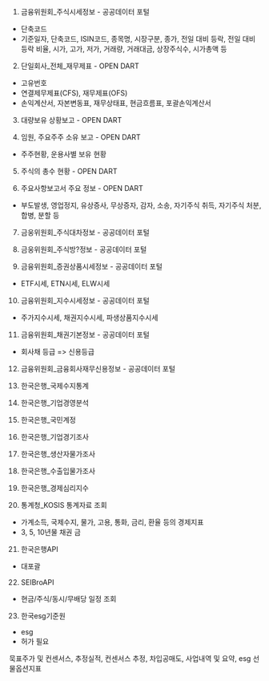 1. 금융위원회_주식시세정보 - 공공데이터 포털
- 단축코드
- 기준일자, 단축코드, ISIN코드, 종목명, 시장구분, 종가, 전일 대비 등락, 전일 대비 등락 비율,
  시가, 고가, 저가, 거래량, 거래대금, 상장주식수, 시가총액 등

2. 단일회사_전체_재무제표 - OPEN DART
- 고유번호
- 연결제무제표(CFS), 재무제표(OFS)
- 손익계산서, 자본변동표, 재무상태표, 현금흐름표, 포괄손익계산서

3. 대량보유 상황보고 - OPEN DART

4. 임원, 주요주주 소유 보고 - OPEN DART
- 주주현황, 운용사별 보유 현황

5. 주식의 총수 현황 - OPEN DART

6. 주요사항보고서 주요 정보 - OPEN DART
- 부도발생, 영업정지, 유상증사, 무상증자, 감자, 소송, 자기주식 취득, 자기주식 처분, 합병, 분할 등

7. 금웅위원회_주식대차정보 - 공공데이터 포털

8. 금웅위원회_주식방?정보 - 공공데이터 포털

9. 금융위원회_증권상품시세정보 - 공공데이터 포털
- ETF시세, ETN시세, ELW시세

10. 금융위원회_지수시세정보 - 공공데이터 포털
- 주가지수시세, 채권지수시세, 파생상품지수시세

11. 금융위원회_채권기본정보 - 공공데이터 포털
- 회사채 등급 => 신용등급

12. 금융위원회_금융회사재무신용정보 - 공공데이터 포털

13. 한국은행_국제수지통계

14. 한국은행_기업경영분석

15. 한국은행_국민계정

16. 한국은행_기업경기조사

17. 한국은행_생산자물가조사

18. 한국은행_수출입물가조사

19. 한국은행_경제심리지수

20. 통계청_KOSIS 통계자료 조회
- 가계소득, 국제수지, 물가, 고용, 통화, 금리, 환율 등의 경제지표
- 3, 5, 10년물 채권 금

21. 한국은행API
- 대포괄

22. SEIBroAPI
- 현금/주식/동시/무배당 일정 조회

23. 한국esg기준원
- esg
- 허가 필요

묵표주가 및 컨센서스, 추정실적, 컨센서스 추정,
차입공매도, 사업내역 및 요약, esg
선물옵션지표